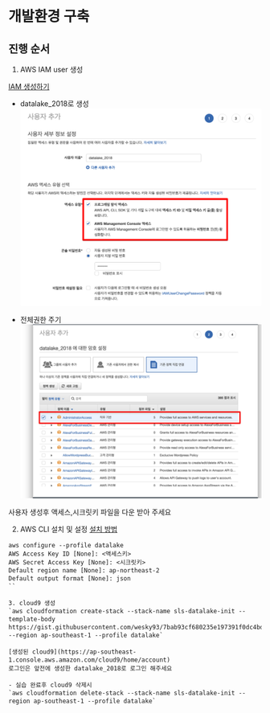 # 개발환경 구축

## 진행 순서

1. AWS IAM user 생성

[IAM 생성하기](https://console.aws.amazon.com/iam/home?region=ap-northeast-2#/users$new?step=details)

- datalake_2018로 생성
![alt 사용자 추가](1-1.jpg)

- 전체권한 주기
![alt 권한 추가](1-2.jpg)

사용자 생성후 액세스,시크릿키 파일을 다운 받아 주세요



2. AWS CLI 설치 및 설정
[설치 방법](https://docs.aws.amazon.com/ko_kr/streams/latest/dev/kinesis-tutorial-cli-installation.html)

```
aws configure --profile datalake
AWS Access Key ID [None]: <액세스키>
AWS Secret Access Key [None]: <시크릿키>
Default region name [None]: ap-northeast-2
Default output format [None]: json
``

3. cloud9 생성
`aws cloudformation create-stack --stack-name sls-datalake-init --template-body https://gist.githubusercontent.com/wesky93/7bab93cf680235e197391f0dc4bdec03/raw/690430e1aaf1ca9445a5b5c93844f7b87d7b2ed6/Cloud9.yml --region ap-southeast-1 --profile datalake`

[생성된 cloud9](https://ap-southeast-1.console.aws.amazon.com/cloud9/home/account)
로그인은 앞전에 생성한 datalake_2018로 로그인 해주세요

- 실습 완료후 cloud9 삭제시
`aws cloudformation delete-stack --stack-name sls-datalake-init --region ap-southeast-1 --profile datalake`
